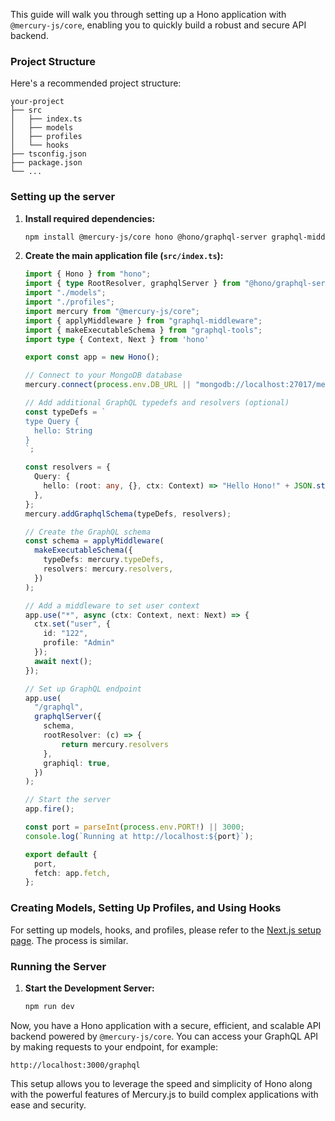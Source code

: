 <!-- ---
sidebar_position: 4
title: Getting started with Hono
--- -->

This guide will walk you through setting up a Hono application with `@mercury-js/core`, enabling you to quickly build a robust and secure API backend.

### Project Structure

Here's a recommended project structure:

```
your-project
├── src
│   ├── index.ts
│   ├── models
│   ├── profiles
│   └── hooks
├── tsconfig.json
├── package.json
└── ...
```

### Setting up the server

1. **Install required dependencies:**

   ```bash
   npm install @mercury-js/core hono @hono/graphql-server graphql-middleware graphql-tools
   ```

2. **Create the main application file (`src/index.ts`):**

   ```typescript:src/index.ts
   import { Hono } from "hono";
   import { type RootResolver, graphqlServer } from "@hono/graphql-server";
   import "./models";
   import "./profiles";
   import mercury from "@mercury-js/core";
   import { applyMiddleware } from "graphql-middleware";
   import { makeExecutableSchema } from "graphql-tools";
   import type { Context, Next } from 'hono'

   export const app = new Hono();

   // Connect to your MongoDB database
   mercury.connect(process.env.DB_URL || "mongodb://localhost:27017/mercury");

   // Add additional GraphQL typedefs and resolvers (optional)
   const typeDefs = `
   type Query {
     hello: String
   }
   `;

   const resolvers = {
     Query: {
       hello: (root: any, {}, ctx: Context) => "Hello Hono!" + JSON.stringify(ctx.get("user")),
     },
   };
   mercury.addGraphqlSchema(typeDefs, resolvers);

   // Create the GraphQL schema
   const schema = applyMiddleware(
     makeExecutableSchema({
       typeDefs: mercury.typeDefs,
       resolvers: mercury.resolvers,
     })
   );

   // Add a middleware to set user context
   app.use("*", async (ctx: Context, next: Next) => {
     ctx.set("user", {
       id: "122",
       profile: "Admin"
     });
     await next();
   });

   // Set up GraphQL endpoint
   app.use(
     "/graphql",
     graphqlServer({
       schema,
       rootResolver: (c) => {
           return mercury.resolvers
       },
       graphiql: true,
     })
   );

   // Start the server
   app.fire();

   const port = parseInt(process.env.PORT!) || 3000;
   console.log(`Running at http://localhost:${port}`);

   export default {
     port,
     fetch: app.fetch,
   };
   ```

### Creating Models, Setting Up Profiles, and Using Hooks

For setting up models, hooks, and profiles, please refer to the [Next.js setup page](nextjs#creating-models). The process is similar.

### Running the Server

1. **Start the Development Server:**

   ```bash
   npm run dev
   ```

Now, you have a Hono application with a secure, efficient, and scalable API backend powered by `@mercury-js/core`. You can access your GraphQL API by making requests to your endpoint, for example:

```
http://localhost:3000/graphql
```

This setup allows you to leverage the speed and simplicity of Hono along with the powerful features of Mercury.js to build complex applications with ease and security.
